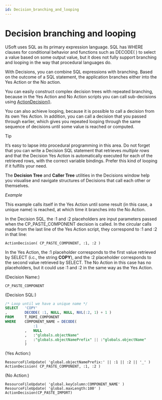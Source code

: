 ```yaml
---
id: Decision_branching_and_looping
---
```


# Decision branching and looping

USoft uses SQL as its primary expression language. SQL has WHERE clauses for conditional behavior and functions such as DECODE( ) to select a value based on some output value, but it does not fully support branching and looping in the way that procedural languages do.

With Decisions, you can combine SQL expressions with branching. Based on the outcome of a SQL statement, the application branches either into the Yes Action or the No action.

You can easily construct complex decision trees with repeated branching, because in the Yes Action and No Action scripts you can call sub-decisions using [ActionDecision()](/docs/Task%20flow/Action%20Language%20reference%20A-C/ActionDecision.md).

You can also achieve looping, because it is possible to call a decision from its own Yes Action. In addition, you can call a decision that you passed through earlier, which gives you repeated looping through the same sequence of decisions until some value is reached or computed.

> [!TIP]
> It’s easy to lapse into procedural programming in this area. Do not forget that you can write a Decision SQL statement that retrieves *multiple rows* and that the Decision Yes Action is automatically executed for each of the retrieved rows, with the correct variable bindings. Prefer this kind of looping if it fulfills your need.

The **Decision Tree** and **Caller Tree** utilities in the Decisions window help you visualise and navigate structures of Decisions that call each other or themselves.

*Example*

This example calls itself in the Yes Action until some result (in this case, a unique name) is reached, at which time it branches into the No Action.

In the Decision SQL, the :1 and :2 placeholders are input parameters passed when the CP_PASTE_COMPONENT decision is called. In the circular calls made from the last line of the Yes Action script, they correspond to :1 and :2 in that line:

```
ActionDecision( CP_PASTE_COMPONENT, :1, :2 )

```

In the Yes Action, the :1 placeholder corresponds to the first value retrieved by SELECT (i.c., the string **COPY**), and the :2 placeholder corresponds to the second value retrieved by SELECT. The No Action in this case has no placeholders, but it could use :1 and :2 in the same way as the Yes Action.

(Decision Name:)

```
CP_PASTE_COMPONENT

```

(Decision SQL:)

```sql
/* Loop until we have a unique name */
SELECT   'COPY'
,        DECODE( :1, NULL, NULL, NVL(:2, 1) + 1 )
FROM     T_RDMI_COMPONENT
WHERE    COMPONENT_NAME = DECODE( 
             :1
         ,   NULL
         ,   :"globals.objectName"
         ,   :"globals.objectNamePrefix" || :"globals.objectName" 
         )

```

(Yes Action:)

```
ResourceFileUpdate( 'global.objectNamePrefix:' || :1 || :2 || '_' )
ActionDecision( CP_PASTE_COMPONENT, :1, :2 )

```

(No Action:)

```
ResourceFileUpdate( 'global.keyColumn:COMPONENT_NAME' )
ResourceFileUpdate( 'global.maxLength:100' )
ActionDecision(CP_PASTE_IMPORT)

```